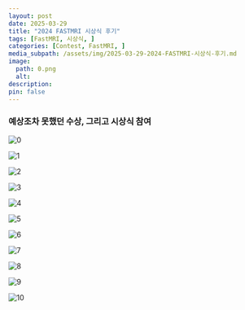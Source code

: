 ```yaml
---
layout: post
date: 2025-03-29
title: "2024 FASTMRI 시상식 후기"
tags: [FastMRI, 시상식, ]
categories: [Contest, FastMRI, ]
media_subpath: /assets/img/2025-03-29-2024-FASTMRI-시상식-후기.md
image:
  path: 0.png
  alt:  
description:  
pin: false
---
```



### 예상조차 못했던 수상, 그리고 시상식 참여


![0](/0.png)


![1](/1.png)


![2](/2.png)


![3](/3.png)


![4](/4.png)


![5](/5.png)


![6](/6.png)


![7](/7.png)


![8](/8.png)


![9](/9.png)


![10](/10.png)



<script>
  window.MathJax = {
    tex: {
      macros: {
        R: "\\mathbb{R}",
        N: "\\mathbb{N}",
        Z: "\\mathbb{Z}",
        Q: "\\mathbb{Q}",
        C: "\\mathbb{C}",
        proj: "\\operatorname{proj}",
        rank: "\\operatorname{rank}",
        im: "\\operatorname{im}",
        dom: "\\operatorname{dom}",
        codom: "\\operatorname{codom}",
        argmax: "\\operatorname*{arg\,max}",
        argmin: "\\operatorname*{arg\,min}",
        "\\{": "\\lbrace",
        "\\}": "\\rbrace",
        sub: "\\subset",
        sup: "\\supset",
        sube: "\\subseteq",
        supe: "\\supseteq"
      },
      tags: "ams",
      strict: false, 
      inlineMath: [["$", "$"], ["\\(", "\\)"]],
      displayMath: [["$$", "$$"], ["\\[", "\\]"]]
    },
    options: {
      skipHtmlTags: ["script", "noscript", "style", "textarea", "pre"]
    }
  };
</script>
<script async src="https://cdn.jsdelivr.net/npm/mathjax@3/es5/tex-mml-chtml.js"></script>
